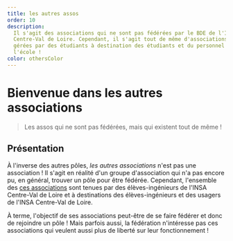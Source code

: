```yaml
---
title: les autres assos
order: 10
description:
  Il s'agit des associations qui ne sont pas fédérées par le BDE de l'INSA
  Centre-Val de Loire. Cependant, il s'agit tout de même d'associations qui sont
  gérées par des étudiants à destination des étudiants et du personnel de
  l'école !
color: othersColor
---
```


# Bienvenue dans les autres associations

> Les assos qui ne sont pas fédérées, mais qui existent tout de même !

## Présentation

À l'inverse des autres pôles, _les autres associations_ n'est pas une
association ! Il s'agit en réalité d'un groupe d'association qui n'a pas encore
pu, en général, trouver un pôle pour être fédérée. Cependant, l'ensemble des
[ces associations](/federation/les-autres-assos/associations) sont tenues par
des élèves-ingénieurs de l'INSA Centre-Val de Loire et à destinations des
élèves-ingénieurs et des usagers de l'INSA Centre-Val de Loire.

À terme, l'objectif de ses associations peut-être de se faire fédérer et donc de
rejoindre un pôle ! Mais parfois aussi, la fédération n'intéresse pas ces
associations qui veulent aussi plus de liberté sur leur fonctionnement !
